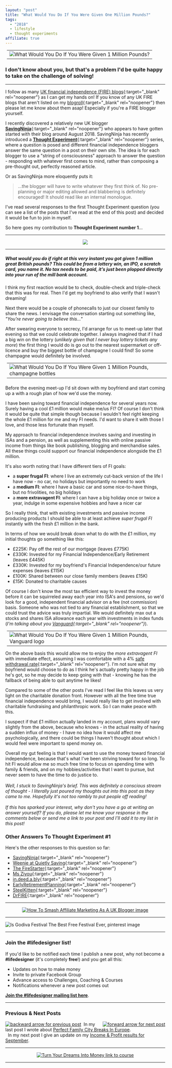 ```yaml
---
layout: "post"
title: "What Would You Do If You Were Given One Million Pounds?"
tags:
  - "2018"
  - lifestyle
  - thought experiments
affiliate: true
---
```

<center>
<table class="image" style="margin: 5px 5px 5px 5px; float: none;">
<tr><td><img src="/i/2018/thought-experiments/thought-experiment-1.png" alt="What Would You Do If You Were Given 1 Million Pounds?"></td></tr>
</table>
</center>

### I don't know about you, but that's a problem I'd be quite happy to take on the challenge of solving!

***

I follow as many [UK financial independence (FIRE) blogs](/blogroll.html){:target="_blank" rel="noopener"} as I can get my hands on! If you know of any UK FIRE blogs that aren't listed on my [blogroll](/blogroll.html){:target="_blank" rel="noopener"} then please let me know about them asap! Especially if you're a FIRE blogger yourself.

I recently discovered a relatively new UK blogger [**SavingNinja**](https://thesavingninja.com){:target="_blank" rel="noopener"} who appears to have gotten started with their blog around August 2018. SavingNinja has recently introduced a [**Thought Experiment**](https://thesavingninja.com/category/thought-experiments/){:target="_blank" rel="noopener"} series, where a question is posed and different financial independence bloggers answer the same question in a post on their own site. The idea is for each blogger to use a "string of consciousness" approach to answer the question - responding with whatever first comes to mind, rather than composing a pre-thought out, perfectly reasoned article.

Or as SavingNinja more eloquently puts it:
>...the blogger will have to write whatever they first think of. No pre-planning or major editing allowed and blabbering is definitely encouraged! It should read like an internal monologue.

I've read several responses to the first Thought Experiment question (you can see a list of the posts that I've read at the end of this post) and decided it would be fun to join in myself.

So here goes my contribution to **Thought Experiment number 1**...

***

<!-- START ADVERTISER: Travelzoo from awin.com -->
<center>
<a href="https://www.awin1.com/cread.php?s=1009233&v=5833&q=315801&r=452089">
    <img src="https://www.awin1.com/cshow.php?s=1009233&v=5833&q=315801&r=452089" border="0">
</a>
</center>

<!-- END ADVERTISER: Travelzoo from awin.com -->

*** 

##### What would you do if right at this very instant you got given 1 million great British pounds? *This could be from a lottery win, an IPO, a scratch card, you name it. No tax needs to be paid, it’s just been plopped directly into your run of the mill bank account.*

I think my first reaction would be to check, double-check and triple-check that this was for real. Then I'd get my boyfriend to also verify that I wasn't dreaming!

Next there would be a couple of phonecalls to just our closest family to share the news. I envisage the conversation starting out something like, *"You're never going to believe this..."*

After swearing everyone to secrecy, I'd arrange for us to meet-up later that evening so that we could celebrate together. I always imagined that if I had a big win on the lottery (*unlikely given that I never buy lottery tickets any more*) the first thing I would do is go out to the nearest supermarket or off-licence and buy the biggest bottle of champagne I could find! So some champagne would definitely be involved.
<center>
<table class="image" style="margin: 5px 5px 5px 5px; float: none;">
<tr><td><img src="/i/2018/thought-experiments/champagne.jpg" alt="What Would You Do If You Were Given 1 Million Pounds, champagne bottles"></td></tr>
</table>
</center>
<br>
Before the evening meet-up I'd sit down with my boyfriend and start coming up a with a rough plan of how we'd use the money.

I have been saving toward financial independence for several years now. Surely having a cool £1 million would make me/us FI? Of course I don't think it would be quite that simple though because I wouldn't feel right keeping the whole £1 million for me and my FI needs. I'd want to share it with those I love, and those less fortunate than myself.

My approach to financial independence involves saving and investing in ISAs and a pension, as well as supplementing this with online passive income from things like book publishing, blogging and merchandise sales. All these things could support our financial independence alongside the £1 million.

It's also worth noting that I have different tiers of FI goals:

- a **super frugal FI**: where I live an extremely cut-back version of the life I have now - no car, no holidays but importantly no need to work
- a **medium FI**: where I have a basic car and some nice-to-have things, but no frivolities, no big holidays
- a **more extravagent FI**: where I can have a big holiday once or twice a year, indulge in some expensive hobbies and have a nicer car

So I really think, that with existing investments and passive income producing products I should be able to at least achieve *super frugal FI* instantly with the fresh £1 million in the bank.

In terms of how we would break down what to do with the £1 million, my initial thoughts go something like this:

- £225K: Pay off the rest of our mortgage (leaves £775K)
- £330K: Invested for my Financial Independence/Early Retirement (leaves £445K)
- £330K: Invested for my boyfriend's Financial Independence/our future expenses (leaves £115K)
- £100K: Shared between our close family members (leaves £15K)
- £15K: Donated to charitable causes

Of course I don't know the most tax efficient way to invest the money before it can be squirreled away each year into ISA's and pensions, so we'd look for a good, independent financial advisor on a fee (not commission) basis. Someone who was not tied to any financial establishment, so that we could trust the advice was truly impartial. We would definitely max out a stocks and shares ISA allowance each year with investments in index funds (*I'm talking about you [Vanguard](https://www.vanguardinvestor.co.uk/){:target="_blank" rel="noopener"}*).
<center>
<table class="image" style="margin: 5px 5px 5px 5px; float: none;">
<tr><td><img src="/i/2018/thought-experiments/vanguard.png" alt="What Would You Do If You Were Given 1 Million Pounds, Vanguard logo"></td></tr>
</table>
</center>

On the above basis this would allow me to enjoy the *more extravagent FI* with immediate effect, assuming I was comfortable with a 4% [safe withdrawal rate](https://www.madfientist.com/safe-withdrawal-rate/){:target="_blank" rel="noopener"}. I'm not sure what my boyfriend would choose to do as I think he's actually pretty happy in the job he's got, so he may decide to keep going with that - knowing he has the fallback of being able to quit anytime he likes!

Compared to some of the other posts I've read I feel like this leaves us very light on the charitable donation front. However with all the free time true financial independence would bring, I would really like to get involved with charitable fundraising and philanthropic work. So I can make peace with this.

I suspect if that £1 million actually landed in my account, plans would vary slightly from the above, because who knows - in the actual reality of having a sudden influx of money - I have no idea how it would affect me psychologically, and there could be things I haven't thought about which I would feel were important to spend money on.

Overall my gut feeling is that I would want to use the money toward financial independence, because that's what I've been striving toward for so long. To hit FI would allow me so much free time to focus on spending time with family & friends, and on my hobbies/activities that I want to pursue, but never seem to have the time to do justice to.
<br><br>
*Well, I stuck to SavingNinja's brief. This was definitely a conscious stream of thought - I literally just poured my thoughts out into this post as they came to me. Hopefully it's not too rambly to put people off reading!*<br><br>
*If this has sparked your interest, why don't you have a go at writing an answer yourself? If you do, please let me know your response in the comments below or send me a link to your post and I'll add it to my list in this post!*
<br>
### Other Answers To Thought Experiment #1

Here's the other responses to this question so far:

- [SavingNinja](https://thesavingninja.com/what-would-you-do-if-you-got-given-1-million/){:target="_blank" rel="noopener"}
- [Weenie at Quietly Saving](http://quietlysaving.co.uk/2018/10/11/thought-experiment-1/){:target="_blank" rel="noopener"}
- [The FireStarter](http://thefirestarter.co.uk/the-million-pound-question/){:target="_blank" rel="noopener"}
- [Ms Ziyou](http://www.msziyou.com/if-i-won-1m-tomorrow/){:target="_blank" rel="noopener"}
- [in.deed.a.bly](https://indeedably.com/million-pound-question/){:target="_blank" rel="noopener"}
- [EarlyRetirementPlanning](https://earlyretirementplanning.wordpress.com/2018/10/12/what-would-you-do-if-you-got-given-1-million/){:target="_blank" rel="noopener"}
- [SteelKitten](http://steel--kitten.blogspot.com/2018/10/what-would-you-do-if-you-got-given-1.html){:target="_blank" rel="noopener"}
- [DrFIRE](https://drfire.co.uk/million-pound-question/){:target="_blank" rel="noopener"}

***

<!-- START ADVERTISER: Smash Affiliate Marketing -->
<center>
<a href="http://bit.ly/smashaffiliatemarketing" target="_blank"><img src='/aff/how-to-smash-affiliate-marketing-as-a-uk-blogger-leaderboard.png' alt='How To Smash Affiliate Marketing As A UK Blogger image' /></a>
</center>
<!-- END ADVERTISER: Smash Affiliate Marketing -->

***

![Is Godiva Festival The Best Free Festival Ever, pinterest image](/i/2018/thought-experiments/thought-experiment-1-pin.png)

***

### Join the #lifedesigner list!

If you'd like to be notified each time I publish a new post, why not become a <b>#lifedesigner</b> (it's completely <b>free</b>!) and you get all this:

- Updates on how to make money
- Invite to private Facebook Group
- Advance access to Challenges, Coaching & Courses
- Notifications whenever a new post comes out

[**Join the #lifedesigner mailing list here**](/signup/signup_page).

***

### Previous & Next Posts

<a href="/posts/perfect-family-city-breaks-in-europe-this-autumn.html" style="float: left"><img src='/i/backward.png' alt='backward arrow for previous post' /></a> &nbsp;
<a href="/posts/september-2018-income-report.html" style="float: right"><img src='/i/forward.png' alt='forward arrow for next post' /></a>
In my last post I wrote about [Perfect Family City Breaks In Europe](/posts/perfect-family-city-breaks-in-europe-this-autumn.html).<br>
&nbsp;&nbsp;In my next post I give an update on my
[Income & Profit results for September](/posts/september-2018-income-report.html).
<br>

***

<!-- START ADVERTISER: Turn Your Dreams Into Money -->
<center>
<a href="http://bit.ly/turnyourdreamsintomoney" target="_blank"><img src='/aff/turn-your-dreams-into-money-728x90.png' alt='Turn Your Dreams Into Money link to course' /></a>
</center>
<!-- END ADVERTISER: Turn Your Dreams Into Money -->

***


